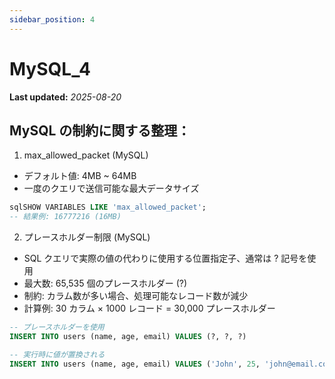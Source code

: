 ```yaml
---
sidebar_position: 4
---
```


# MySQL_4

**Last updated:** _2025-08-20_

## MySQL の制約に関する整理：

1. max_allowed_packet (MySQL)

- デフォルト値: 4MB ~ 64MB
- 一度のクエリで送信可能な最大データサイズ

```sql
sqlSHOW VARIABLES LIKE 'max_allowed_packet';
-- 結果例: 16777216 (16MB)
```

2. プレースホルダー制限 (MySQL)

- SQL クエリで実際の値の代わりに使用する位置指定子、通常は ? 記号を使用
- 最大数: 65,535 個のプレースホルダー (?)
- 制約: カラム数が多い場合、処理可能なレコード数が減少
- 計算例: 30 カラム × 1000 レコード = 30,000 プレースホルダー

```sql
-- プレースホルダーを使用
INSERT INTO users (name, age, email) VALUES (?, ?, ?)

-- 実行時に値が置換される
INSERT INTO users (name, age, email) VALUES ('John', 25, 'john@email.com')
```
